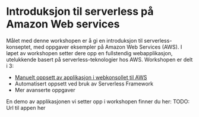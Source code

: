 # Introduksjon til serverless på Amazon Web services

Målet med denne workshopen er å gi en introduksjon til serverless-konseptet, med oppgaver eksempler på Amazon Web Services (AWS). I løpet av workshopen setter dere opp en fullstendig webapplikasjon, utelukkende basert på serverless-teknologier hos AWS. Workshopen er delt i 3:

- [Manuelt oppsett av applikasjon i webkonsollet til AWS](del1/Introduksjon.md)
- Automatisert oppsett ved bruk av Serverless Framework
- Mer avanserte oppgaver

En demo av applikasjonen vi setter opp i workshopen finner du her: TODO: Url til appen her
